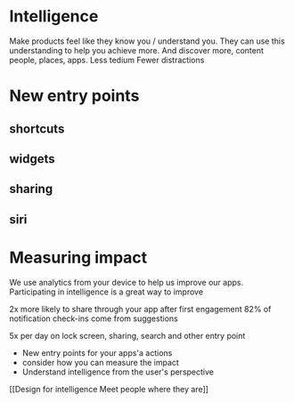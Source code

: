 # Intelligence
Make products feel like they know you / understand you.
They can use this understanding to help you achieve more.
And discover more, content people, places, apps.
Less tedium
Fewer distractions

# New entry points
## shortcuts
## widgets
## sharing
## siri
# Measuring impact
We use analytics from your device to help us improve our apps.
Participating in intelligence is a great way to improve

2x more likely to share through your app after first engagement
82% of notification check-ins come from suggestions

5x per day on lock screen, sharing, search and other entry point

* New entry points for your apps'a actions
* consider how you can measure the impact
* Understand intelligence from the user's perspective

[[Design for intelligence Meet people where they are]]

